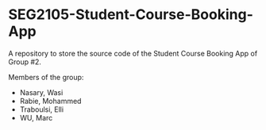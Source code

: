 # SEG2105-Student-Course-Booking-App
A repository to store the source code of the Student Course Booking App of Group #2.

Members of the group:

* Nasary, Wasi
* Rabie, Mohammed
* Traboulsi, Elli
* WU, Marc
